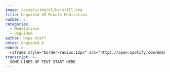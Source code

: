 ```yaml
---
image: /assets/img/kl/be-still.png
title: Unguided 45 Minute Meditation
number: 6
categories:
  - Meditations
  - Unguided
author: Hope Staff
notes: Unguided 6
embed: >-
  <iframe style="border-radius:12px" src="https://open.spotify.com/embed/episode/5BhLPVWuaT5nGsYw0Adkmm?utm_source=generator" width="100%" height="352" frameBorder="0" allowfullscreen="" allow="autoplay; clipboard-write; encrypted-media; fullscreen; picture-in-picture" loading="lazy"></iframe>
transcript: >-
  SOME LINES OF TEXT START HERE
---
```


